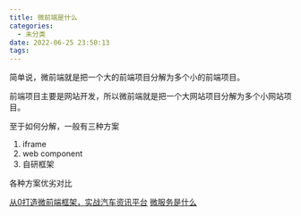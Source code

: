 ```yaml
---
title: 微前端是什么
categories:
  - 未分类
date: 2022-06-25 23:50:13
tags:
---
```

简单说，微前端就是把一个大的前端项目分解为多个小的前端项目。

前端项目主要是网站开发，所以微前端就是把一个大网站项目分解为多个小网站项目。

至于如何分解，一般有三种方案

1. iframe 
2. web component
3. 自研框架

各种方案优劣对比

[从0打造微前端框架，实战汽车资讯平台](https://coding.imooc.com/lesson/520.html#mid=45514)
[微服务是什么](https://www.ruanyifeng.com/blog/2022/04/microservice.html)